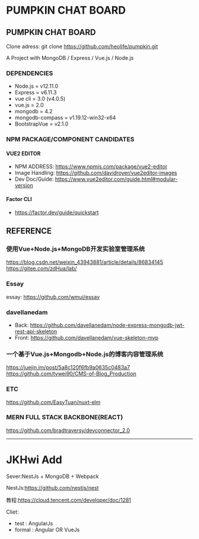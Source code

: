 # PUMPKIN CHAT BOARD
## PUMPKIN CHAT BOARD

Clone adress: git clone https://github.com/heolife/pumpkin.git

A Project with MongoDB / Express / Vue.js / Node.js

### DEPENDENCIES

* Node.js = v12.11.0
* Express = v6.11.3
* vue cli = 3.0 (v4.0.5)
* vue.js = 2.0
* mongodb = 4.2
* mongodb-compass = v1.19.12-win32-x64
* BootstrapVue = v2.1.0

### NPM PACKAGE/COMPONENT CANDIDATES
#### VUE2 EDITOR
* NPM ADDRESS: https://www.npmjs.com/package/vue2-editor
* Image Handling:  https://github.com/davidroyer/vue2editor-images
* Dev Doc/Guide: https://www.vue2editor.com/guide.html#modular-version

#### Factor CLI
* https://factor.dev/guide/quickstart

## REFERENCE
### 使用Vue+Node.js+MongoDB开发实验室管理系统
https://blog.csdn.net/weixin_43943881/article/details/86834145
https://gitee.com/zdHua/lab/

### Essay
essay: https://github.com/wmui/essay

### davellanedam
* Back: https://github.com/davellanedam/node-express-mongodb-jwt-rest-api-skeleton 
* Front: https://github.com/davellanedam/vue-skeleton-mvp

### 一个基于Vue.js+Mongodb+Node.js的博客内容管理系统
https://juejin.im/post/5a8c120f6fb9a0635c0483a7
https://github.com/tywei90/CMS-of-Blog_Production

### ETC
https://github.com/EasyTuan/nuxt-elm

### MERN FULL STACK BACKBONE(REACT)
https://github.com/bradtraversy/devconnector_2.0


* * *

# JKHwi Add

Sever:NestJs + MongoDB + Webpack 

NestJs:https://github.com/nestjs/nest 

教程:https://cloud.tencent.com/developer/doc/1281

Cliet: 
* test : AngularJs
* formal : Angular OR VueJs
